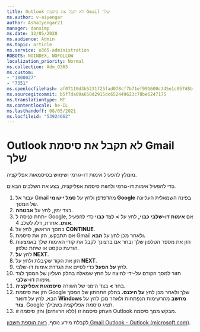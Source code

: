 ```yaml
---
title: Outlook לא יקבל את סיסמת Gmail שלך
ms.author: v-aiyengar
author: AshaIyengar21
manager: dansimp
ms.date: 12/05/2020
ms.audience: Admin
ms.topic: article
ms.service: o365-administration
ROBOTS: NOINDEX, NOFOLLOW
localization_priority: Normal
ms.collection: Adm_O365
ms.custom:
- "1800027"
- "7351"
ms.openlocfilehash: af07110d3b5231f25fad078cf7b71ef991600c345e1c057d8bfe1614d9570580
ms.sourcegitcommit: b5f7da89a650d2915dc652449623c78be6247175
ms.translationtype: MT
ms.contentlocale: he-IL
ms.lasthandoff: 08/05/2021
ms.locfileid: "53924662"
---
```

# <a name="outlook-wont-accept-your-gmail-password"></a>Outlook לא תקבל את סיסמת Gmail שלך

מומלץ להפעיל אימות דו-גורמי ושימוש בסיסמאות אפליקציה.

כדי להפעיל אימות דו-גורמי ולהוות סיסמת אפליקציה, בצע את השלבים הבאים.

1. עבור אל Gmail מהדפדפן ולחץ על **סמל יישומי Google** בפינה השמאלית העליונה של המסך.
1. בצד ימין, לחץ על **אבטחה**.
1. תחת כניסה ל- Google, אם **אימות דו-שלבי** **כבוי,** לחץ על **>** לצד **כבוי** כדי להפעיל **אותו**. אחרת, דלג לשלב 4.
1. במסך הראשון, לחץ על **CONTINUE**.
1. אם תתבקש, הזן את סיסמת Gmail ולאחר מכן לחץ על **הבא.**
1. הזן את מספר הטלפון שלך ובחר אם ברצונך לקבל את קודי האימות שלך באמצעות הודעת טקסט או שיחת טלפון.
1. לחץ **על NEXT**.
1. הזן את הקוד שקיבלת ולחץ על **NEXT**.
1. לחץ **על הפעל** כדי לסיים את הגדרת אימות דו-שלבי.
1. חזור למסך הקודם על-ידי לחיצה על החץ שמאלה בחלק העליון של המסך לצד אימות **דו-שלבי**.
1. בחר **>** בצד הימני של השורה **סיסמאות אפליקציה.**
1. הזן את סיסמת Google שלך ולאחר מכן לחץ **על היכנס.** בחלק התחתון של המסך הבא, לחץ על **דואר** **Windows מחשב** מהרשימות הנפתחות ולאחר מכן לחץ על **צור**.
Google תציג סיסמת אפליקציה בשבילך. 
13. העתק סיסמה זו (ללא הרווחים) והזן סיסמה זו Outlook מבקש ממך סיסמה.

לקבלת מידע נוסף, [ראה הוספת חשבון Gmail Outlook - Outlook (microsoft.com)](https://support.microsoft.com/office/add-a-gmail-account-to-outlook-70191667-9c52-4581-990e-e30318c2c081).
